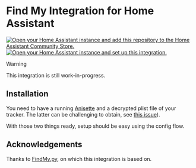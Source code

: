 # Find My Integration for Home Assistant

[![Open your Home Assistant instance and add this repository to the Home Assistant Community Store.](https://my.home-assistant.io/badges/hacs_repository.svg)](https://my.home-assistant.io/redirect/hacs_repository/?owner=krmax44&repository=homeassistant-findmy&category=integration) [![Open your Home Assistant instance and set up this integration.](https://my.home-assistant.io/badges/config_flow_start.svg)](https://my.home-assistant.io/redirect/config_flow_start/?domain=findmy)

> [!WARNING]
> This integration is still work-in-progress.

## Installation

You need to have a running [Anisette](https://github.com/Dadoum/anisette-v3-server) and a decrypted plist file of your tracker. The latter can be challenging to obtain, see [this issue](https://github.com/malmeloo/FindMy.py/issues/31)).

With those two things ready, setup should be easy using the config flow.

## Acknowledgements

Thanks to [FindMy.py](https://github.com/malmeloo/FindMy.py/), on which this integration is based on.
